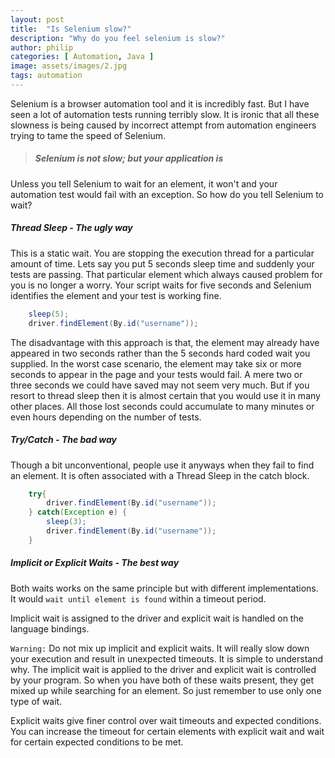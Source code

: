 ```yaml
---
layout: post
title:  "Is Selenium slow?"
description: "Why do you feel selenium is slow?"
author: philip
categories: [ Automation, Java ]
image: assets/images/2.jpg
tags: automation
---
```


Selenium is a browser automation tool and it is incredibly fast. But I have seen a lot of automation tests running terribly slow. It is ironic that all these slowness is being caused by incorrect attempt from automation engineers trying to tame the speed of Selenium. 

> ##### Selenium is not slow; but your application is 

Unless you tell Selenium to wait for an element, it won't and your automation test would fail with an exception. So how do you tell Selenium to wait?

#####  Thread Sleep - The ugly way

This is a static wait. You are stopping the execution thread for a particular amount of time. 
Lets say you put 5 seconds sleep time and suddenly your tests are passing. That particular element which always caused problem for you is no longer a worry. Your script waits for five seconds and Selenium identifies the element and your test is working fine. 

```java
    sleep(5);
    driver.findElement(By.id("username"));
```    

The disadvantage with this approach is that, the element may already have appeared in two seconds rather than the 5 seconds hard coded wait you supplied. In the worst case scenario, the element may take six or more seconds to appear in the page and your tests would fail. A mere two or three seconds we could have saved may not seem very much. But if you resort to thread sleep then it is almost certain that you would use it in many other places. All those lost seconds could accumulate to many minutes or even hours depending on the number of tests. 


#####  Try/Catch - The bad way

Though a bit unconventional, people use it anyways when they fail to find an element. It is often associated with a Thread Sleep in the catch block. 

```java
    try{
        driver.findElement(By.id("username"));
    } catch(Exception e) {
        sleep(3);
        driver.findElement(By.id("username"));
    }
```


##### Implicit or Explicit Waits - The best way

Both waits works on the same principle but with different implementations. It would  `wait until element is found` within a timeout period. 

Implicit wait is assigned to the driver and explicit wait is handled on the language bindings. 

`Warning:` Do not mix up implicit and explicit waits. It will really slow down your execution and result in unexpected timeouts. It is simple to understand why. The implicit wait is applied to the driver and explicit wait is controlled by your program. So when you have both of these waits present, they get mixed up while searching for an element. So just remember to use only one type of wait. 

Explicit waits give finer control over wait timeouts and expected conditions. You can increase the timeout for certain elements with explicit wait and wait for certain expected conditions to be met.






